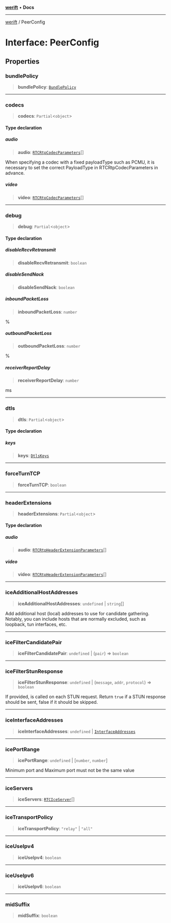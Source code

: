 [**werift**](../README.md) • **Docs**

***

[werift](../globals.md) / PeerConfig

# Interface: PeerConfig

## Properties

### bundlePolicy

> **bundlePolicy**: [`BundlePolicy`](../type-aliases/BundlePolicy.md)

***

### codecs

> **codecs**: `Partial`\<`object`\>

#### Type declaration

##### audio

> **audio**: [`RTCRtpCodecParameters`](../classes/RTCRtpCodecParameters.md)[]

When specifying a codec with a fixed payloadType such as PCMU,
it is necessary to set the correct PayloadType in RTCRtpCodecParameters in advance.

##### video

> **video**: [`RTCRtpCodecParameters`](../classes/RTCRtpCodecParameters.md)[]

***

### debug

> **debug**: `Partial`\<`object`\>

#### Type declaration

##### disableRecvRetransmit

> **disableRecvRetransmit**: `boolean`

##### disableSendNack

> **disableSendNack**: `boolean`

##### inboundPacketLoss

> **inboundPacketLoss**: `number`

%

##### outboundPacketLoss

> **outboundPacketLoss**: `number`

%

##### receiverReportDelay

> **receiverReportDelay**: `number`

ms

***

### dtls

> **dtls**: `Partial`\<`object`\>

#### Type declaration

##### keys

> **keys**: [`DtlsKeys`](../type-aliases/DtlsKeys.md)

***

### forceTurnTCP

> **forceTurnTCP**: `boolean`

***

### headerExtensions

> **headerExtensions**: `Partial`\<`object`\>

#### Type declaration

##### audio

> **audio**: [`RTCRtpHeaderExtensionParameters`](../classes/RTCRtpHeaderExtensionParameters.md)[]

##### video

> **video**: [`RTCRtpHeaderExtensionParameters`](../classes/RTCRtpHeaderExtensionParameters.md)[]

***

### iceAdditionalHostAddresses

> **iceAdditionalHostAddresses**: `undefined` \| `string`[]

Add additional host (local) addresses to use for candidate gathering.
Notably, you can include hosts that are normally excluded, such as loopback, tun interfaces, etc.

***

### iceFilterCandidatePair

> **iceFilterCandidatePair**: `undefined` \| (`pair`) => `boolean`

***

### iceFilterStunResponse

> **iceFilterStunResponse**: `undefined` \| (`message`, `addr`, `protocol`) => `boolean`

If provided, is called on each STUN request.
Return `true` if a STUN response should be sent, false if it should be skipped.

***

### iceInterfaceAddresses

> **iceInterfaceAddresses**: `undefined` \| [`InterfaceAddresses`](../type-aliases/InterfaceAddresses.md)

***

### icePortRange

> **icePortRange**: `undefined` \| [`number`, `number`]

Minimum port and Maximum port must not be the same value

***

### iceServers

> **iceServers**: [`RTCIceServer`](../type-aliases/RTCIceServer.md)[]

***

### iceTransportPolicy

> **iceTransportPolicy**: `"relay"` \| `"all"`

***

### iceUseIpv4

> **iceUseIpv4**: `boolean`

***

### iceUseIpv6

> **iceUseIpv6**: `boolean`

***

### midSuffix

> **midSuffix**: `boolean`
